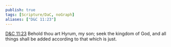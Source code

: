 ```yaml
---
publish: true
tags: [Scripture/DaC, noGraph]
aliases: ["D&C 11:23"]
---
```

[D&C 11:23](https://churchofjesuschrist.org/study/scriptures/dc-testament/dc/11?lang=eng&id=p23#p23) Behold thou art Hyrum, my son; seek the kingdom of God, and all things shall be added according to that which is just.
